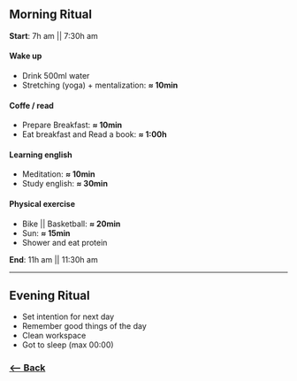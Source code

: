 ## Morning Ritual

**Start**: 7h am || 7:30h am

#### Wake up
- Drink 500ml water
- Stretching (yoga) + mentalization: **≈ 10min**

#### Coffe / read
- Prepare Breakfast: **≈ 10min**
- Eat breakfast and Read a book: **≈ 1:00h**

#### Learning english
- Meditation: **≈ 10min**
- Study english: **≈ 30min**

#### Physical exercise
- Bike || Basketball: **≈ 20min**
- Sun: **≈ 15min**
- Shower and eat protein

**End**: 11h am || 11:30h am

<hr>

## Evening Ritual

- Set intention for next day
- Remember good things of the day
- Clean workspace
- Got to sleep (max 00:00)

### [<-- Back](https://github.com/afonsopacifer/2017-goals)
